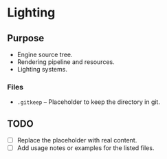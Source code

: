 # Lighting

## Purpose
- Engine source tree.
- Rendering pipeline and resources.
- Lighting systems.

### Files
- `.gitkeep` – Placeholder to keep the directory in git.

## TODO
- [ ] Replace the placeholder with real content.
- [ ] Add usage notes or examples for the listed files.
